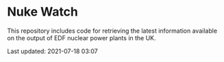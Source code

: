 # Nuke Watch

This repository includes code for retrieving the latest information available on the output of EDF nuclear power plants in the UK.

Last updated: 2021-07-18 03:07